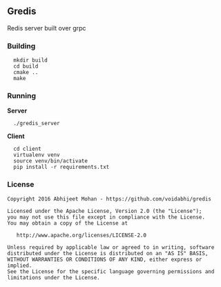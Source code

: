 
## Gredis

Redis server built over grpc

### Building

```
  mkdir build
  cd build
  cmake ..
  make
```

### Running

**Server**

```
  ./gredis_server
```

**Client**

```
  cd client
  virtualenv venv
  source venv/bin/activate
  pip install -r requirements.txt
```

### License

```
Copyright 2016 Abhijeet Mohan - https://github.com/voidabhi/gredis

Licensed under the Apache License, Version 2.0 (the "License");
you may not use this file except in compliance with the License.
You may obtain a copy of the License at

   http://www.apache.org/licenses/LICENSE-2.0

Unless required by applicable law or agreed to in writing, software
distributed under the License is distributed on an "AS IS" BASIS,
WITHOUT WARRANTIES OR CONDITIONS OF ANY KIND, either express or implied.
See the License for the specific language governing permissions and
limitations under the License.
```




